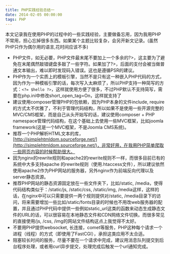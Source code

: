 ```yaml
---
title: PHP实践经验总结一
date: 2014-02-05 00:00:00
tags: PHP
---
```

本文记录我在使用PHP的过程中的一些实践经验，主要做备忘用，因为我用PHP不常用，担心忘掉很多东西。如果某个主题比较复杂，会另开新文记录。(虽然PHP只作为偶尔用的语言,花时间应该不多)

* PHP文件，如无必要，PHP文件最末尾不要加上一个多余的?>，这主要为了避免在末尾偶然敲错键盘多敲了一些字符。如果加了?>，后面的支付会被当做普通文本输出，难以即时发现码入错误。这也是遵循PSR的建议。
* PHP作为一个实质上的模板引擎，当然不是只有<?php ?>这一种嵌入PHP代码的方式，因为作为一种模板引擎的话，每次写入<?php echo $hello; ?>太麻烦了，所以PHP支持一种简写的方式：`<?= $hello ?>`，这样就使用方便了很多，不过PHP默认不支持简写，需要在php.ini中修改short_open_tag=On，这样就支持了
* 建议使用composer管理PHP的包依赖，因为PHP本身的文件include, require的方式太不优雅了，不利于管理代码结构，所以如果不是使用一些开源完整的MVC/CMS框架，而是自己从头开始写的话，建议使用composer + PHP namespace管理代码结构，在这个基础上去使用一些MVC框架，比如joomla framework(这是一个MVC框架，不是Joomla CMS系统)。
* 推荐一个PHP解析HTML文本的库，[http://simplehtmldom.sourceforge.net/](http://simplehtmldom.sourceforge.net/)，非常好用，在我用PHP简单爬取一些网页内容的时候帮助很大。
* 因为nginx的rewrite规则和apache2的rewrite规则不一样，而很多目前已有的系统中大多支持apache 的rewrite规则（使用.htaccess文件），所以建议依然使用apache2作为PHP网站的服务器，另外nginx作为前端反向代理以及server静态资源。
* 推荐PHP网站的静态资源固定放在一些文件夹下，比如/static, /media，使得代码结构类似于：/static/js, /static/css, /static/img, /media这样，这样的话，在nginx中可以只需要提供一两个规则提供对/static, /media目录下的访问，将来需要增加一些比如/static/fonts目录的时候也不用改web服务器的配置，并且通过PHP代码中提供一些例如static_url这类的函数来动态生成静态文件的URL的话，可以很容易在本地静态文件和CDN网络文件切换。而很多常见的直接使用/js, /css, /img的网站文件结构这点上我觉得不太好。
* 不要用PHP提供websocket, 长连接，comet等服务，PHP这种每个请求一个进程（线程）的方式（即使用了FastCGI），承担这类应用不太合适。
* 阻塞较长时间的服务，尽量不要在一个请求中完成，建议用消息队列提交到后台程序处理，或者用curl异步提交，处理完成后触发一个url通知完成。
